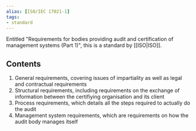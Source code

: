 ```yaml
---
alias: [ISO/IEC 17021-1]
tags:
- standard
---
```

Entitled "Requirements for bodies providing audit and certification of management systems (Part 1)", this is a standard by [[ISO|ISO]].

## Contents
1. General requirements, covering issues of impartiality as well as legal and contractual requirements
2. Structural requirements, including requirements on the exchange of information between the certifiying organisation and its client
3. Process requirements, which details all the steps required to actually do the audit
4. Management system requirements, which are requirements on how the audit body manages itself